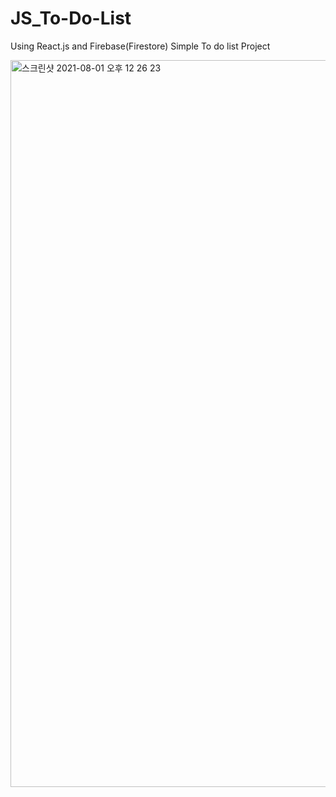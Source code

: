 # JS_To-Do-List

Using React.js and Firebase(Firestore) Simple To do list Project

<img width="1163" alt="스크린샷 2021-08-01 오후 12 26 23" src="https://user-images.githubusercontent.com/81838716/127758154-97e53c7a-9188-4045-8319-ebf4c7266975.png">
